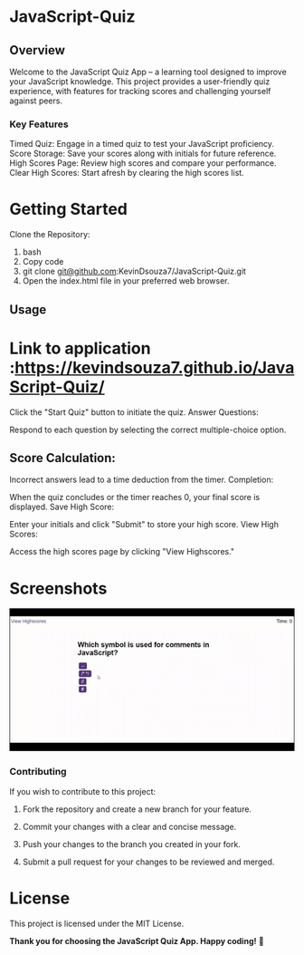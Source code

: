 # JavaScript-Quiz

## Overview
Welcome to the JavaScript Quiz App – a learning tool designed to improve your JavaScript knowledge. This project provides a user-friendly quiz experience, with features for tracking scores and challenging yourself against peers.

### Key Features
Timed Quiz: Engage in a timed quiz to test your JavaScript proficiency.
Score Storage: Save your scores along with initials for future reference.
High Scores Page: Review high scores and compare your performance.
Clear High Scores: Start afresh by clearing the high scores list.

# Getting Started
Clone the Repository:
1. bash
2. Copy code
3. git clone git@github.com:KevinDsouza7/JavaScript-Quiz.git
4. Open the index.html file in your preferred web browser.

## Usage

# Link to application :https://kevindsouza7.github.io/JavaScript-Quiz/

Click the "Start Quiz" button to initiate the quiz.
Answer Questions:

Respond to each question by selecting the correct multiple-choice option.

## Score Calculation:

Incorrect answers lead to a time deduction from the timer.
Completion:

When the quiz concludes or the timer reaches 0, your final score is displayed.
Save High Score:

Enter your initials and click "Submit" to store your high score.
View High Scores:

Access the high scores page by clicking "View Highscores."


# Screenshots
![Alt Text](./assets/demo.gif)


### Contributing
If you wish to contribute to this project:

1. Fork the repository and create a new branch for your feature.

2. Commit your changes with a clear and concise message.

3. Push your changes to the branch you created in your fork.

4. Submit a pull request for your changes to be reviewed and merged.

# License
This project is licensed under the MIT License.

**Thank you for choosing the JavaScript Quiz App. Happy coding!** 🚀





